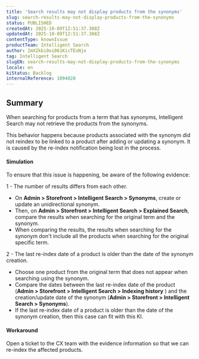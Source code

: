 ```yaml
---
title: 'Search results may not display products from the synonyms'
slug: search-results-may-not-display-products-from-the-synonyms
status: PUBLISHED
createdAt: 2025-10-09T12:51:37.308Z
updatedAt: 2025-10-09T12:51:37.308Z
contentType: knownIssue
productTeam: Intelligent Search
author: 2mXZkbi0oi061KicTExNjo
tag: Intelligent Search
slugEN: search-results-may-not-display-products-from-the-synonyms
locale: en
kiStatus: Backlog
internalReference: 1094028
---
```


## Summary


When searching for products from a term that has synonyms, Intelligent Search may not retrieve the products from the synonyms.

This behavior happens because products associated with the synonym did not reindex to be linked to a product after adding or updating a synonym. It is caused by the re-index notification being lost in the process.


#### Simulation


To ensure that this issue is happening, be aware of the following evidence:

1 - The number of results differs from each other.

- On **Admin > Storefront > Intelligent Search > Synonyms**, create or update an unidirectional synonym.
- Then, on **Admin > Storefront > Intelligent Search >  Explained Search**, compare the results when searching for the original term and the synonym.
- When comparing the results, the results when searching for the synonym don't include all the products when searching for the original specific term.

2 - The last re-index date of a product is older than the date of the synonym creation.

- Choose one product from the original term that does not appear when searching using the synonym.
- Compare the dates between the last re-index date of the product (**Admin > Storefront > Intelligent Search >  Indexing history** ) and the creation/update date of the synonym (**Admin > Storefront > Intelligent Search > Synonyms**).
- If the last re-index date of a product is older than the date of the synonym creation, then this case can fit with this KI.


#### Workaround


Open a ticket to the CX team with the evidence information so that we can re-index the affected products.


